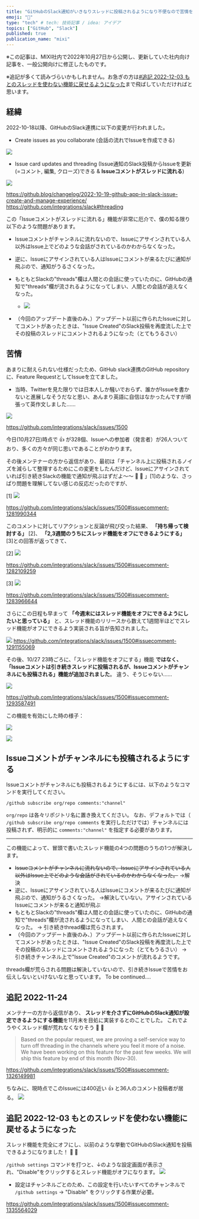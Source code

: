 ```yaml
---
title: "GitHubのSlack通知がいきなりスレッドに投稿されるようになり不便なので苦情を送ったら、スレッド機能を無効化できるようになった話"
emoji: "👏"
type: "tech" # tech: 技術記事 / idea: アイデア
topics: ["GitHub", "Slack"]
published: true
publication_name: "mixi"
---
```


※この記事は、MIXI社内で2022年10月27日から公開し、更新していた社内向け記事を、一般公開向けに修正したものです。

※追記が多くて読みづらいかもしれません。お急ぎの方は[#追記 2022-12-03 もとのスレッドを使わない機能に戻せるようになった](#追記-2022-12-03-もとのスレッドを使わない機能に戻せるようになった)まで飛ばしていただければと思います。

## 経緯
2022-10-18以降、GitHubのSlack連携に以下の変更が行われました。

- Create issues as you collaborate (会話の流れでIssueを作成できる)

![](/images/github-slack-01.png)

- Issue card updates and threading (Issue通知のSlack投稿からIssueを更新(=コメント, 編集, クローズ)できる & **Issueコメントがスレッドに流れる**)

![](/images/github-slack-02.png)

https://github.blog/changelog/2022-10-19-github-app-in-slack-issue-create-and-manage-experience/
https://github.com/integrations/slack#threading

この「Issueコメントがスレッドに流れる」機能が非常に厄介で、僕の知る限り以下のような問題があります。
- Issueコメントがチャンネルに流れないので、Issueにアサインされている人以外はIssue上でどのような会話がされているのかわからなくなった。
- 逆に、Issueにアサインされている人はIssueにコメントが来るたびに通知が飛ぶので、通知がうるさくなった。
- もともとSlackの"threads"欄は人間との会話に使っていたのに、GitHubの通知で"threads"欄が流されるようになってしまい、人間との会話が追えなくなった。
  - ![](/images/github-slack-03.png)

- （今回のアップデート直後のみ、）アップデート以前に作られたIssueに対してコメントがあったときは、"Issue Created"のSlack投稿を再度流した上でその投稿のスレッドにコメントされるようになった（とてもうるさい）

## 苦情

あまりに耐えられない仕様だったため、GitHub slack連携のGitHub repositoryに、Feature RequestとしてIssueを立てました。
- 当時、Twitterを見た限りでは日本人しか騒いでおらず、誰かがIssueを書かないと進展しなそうだなと思い、あんまり英語に自信はなかったんですが頑張って英作文しました……

![](/images/github-slack-04.png)

https://github.com/integrations/slack/issues/1500

今日(10月27日)時点で :+1: が328個、Issueへの参加者（発言者）が26人ついており、多くの方々が同じ思いであることがわかります。

その後メンテナーの方から返信があり、最初は「チャンネル上に投稿されるノイズを減らして整理するためにこの変更をしたんだけど、Issueにアサインされていれば引き続きSlackの機能で通知が飛ぶはずだよ〜〜 👋 🙏 」[1]のような、さっぱり問題を理解してない感じの反応だったのですが、

[1] ![](/images/github-slack-05.png)

https://github.com/integrations/slack/issues/1500#issuecomment-1281990344

このコメントに対してリアクションと反論が飛び交った結果、 **「持ち帰って検討する」** [2]、 **「2,3週間のうちにスレッド機能をオフにできるようにする」** [3]との回答が返ってきて、

[2] ![](/images/github-slack-06.png)

https://github.com/integrations/slack/issues/1500#issuecomment-1282109259

[3] ![](/images/github-slack-07.png)

https://github.com/integrations/slack/issues/1500#issuecomment-1283966644

さらにこの日程も早まって **「今週末にはスレッド機能をオフにできるようにしたいと思っている」** と、スレッド機能のリリースから数えて1週間半ほどでスレッド機能がオフにできるよう実装される旨が告知されました。

![](/images/github-slack-08.png)
https://github.com/integrations/slack/issues/1500#issuecomment-1291155069

その後、10/27 23時ごろに、「スレッド機能をオフにする」機能 **ではなく、「Issueコメントは引き続きスレッドに投稿されるが、Issueコメントがチャンネルにも投稿される」機能が追加されました**。
違う、そうじゃない……

![](/images/github-slack-09.png)

https://github.com/integrations/slack/issues/1500#issuecomment-1293587491

この機能を有効にした時の様子：

![](/images/github-slack-10.png)

![](/images/github-slack-11.png)

## Issueコメントがチャンネルにも投稿されるようにする

Issueコメントがチャンネルにも投稿されるようにするには、以下のようなコマンドを実行してください。

```
/github subscribe org/repo comments:"channel"
```

`org/repo` は各々リポジトリ名に置き換えてください。
なお、デフォルトでは（ `/github subscribe org/repo comments` を実行しただけでは）チャンネルには投稿されず、明示的に `comments:"channel"` を指定する必要があります。

---

この機能によって、冒頭で書いたスレッド機能の4つの問題のうちの1つが解決します。

- ~~Issueコメントがチャンネルに流れないので、Issueにアサインされている人以外はIssue上でどのような会話がされているのかわからなくなった。~~ →解決
- 逆に、Issueにアサインされている人はIssueにコメントが来るたびに通知が飛ぶので、通知がうるさくなった。 →解決していない。アサインされているIssueにコメントが来ると通知が飛ぶ
- もともとSlackの"threads"欄は人間との会話に使っていたのに、GitHubの通知で"threads"欄が流されるようになってしまい、人間との会話が追えなくなった。 → 引き続きthread欄は荒らされます。
- （今回のアップデート直後のみ、）アップデート以前に作られたIssueに対してコメントがあったときは、"Issue Created"のSlack投稿を再度流した上でその投稿のスレッドにコメントされるようになった（とてもうるさい） → 引き続きチャンネル上で"Issue Created"のコメントが流れるようです。

threads欄が荒らされる問題は解決していないので、引き続きIssueで苦情をお伝えしないといけないなと思っています。
To be continued....

## 追記 2022-11-24
メンテナーの方から返信があり、 **スレッドを介さずにGitHubのSlack通知が設定できるようにする機能**を11月末を目処に実装するとのことでした。
これでようやくスレッド欄が荒れなくなりそう 🎉 🎉

> Based on the popular request, we are proving a self-service way to turn off threading in the channels where you feel it more of a noise. We have been working on this feature for the past few weeks. We will ship this feature by end of this month (Nov-30).

https://github.com/integrations/slack/issues/1500#issuecomment-1326149981

ちなみに、現時点でこのIssueには400近い :+1: と36人のコメント投稿者が居る。
![](/images/github-slack-12.png)

## 追記 2022-12-03 もとのスレッドを使わない機能に戻せるようになった

スレッド機能を完全にオフにし、以前のような挙動でGitHubのSlack通知を投稿できるようになりました！ 🎉 🚀

`/github settings` コマンドを打つと、↓のような設定画面が表示され、"Disable"をクリックするとスレッド機能がオフになります。
![](/images/github-slack-13.png)

- 設定はチャンネルごとのため、この設定を行いたいすべてのチャンネルで `/github settings` -> "Disable" をクリックする作業が必要。

https://github.com/integrations/slack/issues/1500#issuecomment-1335564029
